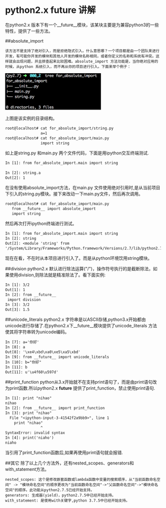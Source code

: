 # python2.x __future__ 讲解



在python2.x 版本下有一个__future__模块，该某块主要是为兼容python3的一些特性，提供了一些方法。

##absolute_import

    该方法不是支持了绝对引入，而是拒绝隐式引入。什么意思哪？一个项目都是由一个团队来进行开发，有可能你开发的模块和其他人开发的模块名称相同，或者你定义的名称和系统有冲突。这样就会出现问题，并且排查起来比较困难。absolute_import 方法功能是，当你绝对应用的时候，从python 系统引入，而不再从你的项目进行引入。下面来举个例子：
    
![future](./future_1.png)

上图是该实例的目录结构。

```
root@localhost# cat for_absolute_import/string.py
                a=1
root@localhost# cat for_absolute_import/main.py
                import string
```

如上是string.py 和main.py 两个文件代码，下面是用ipython交互终端测试.

```
In [1]: from for_absolute_import.main import string

In [2]: string.a
Out[2]: 1

```
在没有使用absolute_import方法，在main.py 文件使用绝对引用时,是从当前项目下引入的string.py模块。接下来改动一下main.py文件，然后再次调用。

```
root@localhost# cat for_absolute_import/main.py
   from __future__ import absolute_import
   import string
```

然后再次打开ipython终端进行测试。

```
In [1]: from for_absolute_import.main import string
In [2]: string
Out[2]: <module 'string' from '/System/Library/Frameworks/Python.framework/Versions/2.7/lib/python2.7/string.pyc'>
```

   现在在看，不在时从本项目进行引入了。而是从python环境饮用string模块。


##division
   python2.x 默认进行除法运算("/")，操作符号执行的是截断除法，如果使用division,则除法就是精准除法了。看下面实例:
   

```
In [1]: 3/2
Out[1]: 1
In [2]: from __future__
 import division
In [3]: 3/2
Out[3]: 1.5
```

##unicode_literals
   python2.x 字符串是以ASCII存储,python3.x开始都由unicode进行存储了.在python2.x下__future__模块提供了unicode_literals 方法使其将字符串转为unicode编码。
   
```
In [7]: a='你好'
In [8]: a
Out[8]: '\xe4\xbd\xa0\xe5\xa5\xbd'
In [9]: from __future__ import unicode_literals
In [10]: b="你好"
In [11]: b
Out[11]: u'\u4f60\u597d'
```

##print_function
   python从3.x开始就不在支持print语句了，而是由print语句改为print函数.所以python2.x __future__ 提供了print_function，禁止使用print语句.
    
```
In [1]: print "nihao"
nihao
In [2]: from __future__ import print_function
In [3]: print "nihao"
  File "<ipython-input-3-41542f2a9bb9>", line 1
    print "nihao"
                ^
SyntaxError: invalid syntax
In [4]: print('niaho')
niaho
```
当引用了print_function函数后,如果再使用print语句就会报错.

##其它
    除了以上几个方法外，还有nested_scopes、generators和with_statement方法。
    
    nested_scopes: 这个是修改嵌套函数或lambda函数中变量的搜索顺序，从"当前函数命名空间" -> "模块命名空间"的顺序更改为"当前函数命名空间"->"父函数命名空间"->"模块命名空间"的顺序。此功能从python2.7.5已经开始支持。
    generators: 生成器(yield)，python2.7.5中已经开始支持。
    with_statement: 是使用with关键字,python 3.7.5中已经开始支持。 